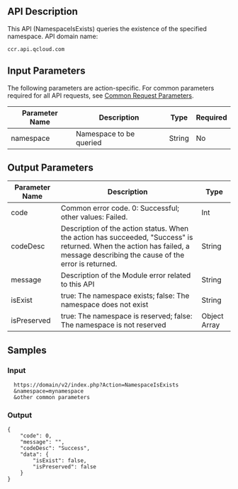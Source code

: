 ## API Description
This API (NamespaceIsExists) queries the existence of the specified namespace.
API domain name:

````
ccr.api.qcloud.com
````

## Input Parameters
The following parameters are action-specific. For common parameters required for all API requests, see [Common Request Parameters](https://intl.cloud.tencent.com/document/api/457/9463).

| Parameter Name | Description | Type | Required |
|---------|---------|---------|---------|
| namespace | Namespace to be queried | String | No |


## Output Parameters

| Parameter Name | Description | Type |
|---------|---------|---------|
| code | Common error code. 0: Successful; other values: Failed. | Int |
| codeDesc | Description of the action status. When the action has succeeded, "Success" is returned. When the action has failed, a message describing the cause of the error is returned. | String |
| message | Description of the Module error related to this API  | String |
| isExist | true: The namespace exists; false: The namespace does not exist | String |
| isPreserved | true: The namespace is reserved; false: The namespace is not reserved | Object Array |


## Samples
### Input

```
  https://domain/v2/index.php?Action=NamespaceIsExists
  &namespace=mynamespace
  &other common parameters
```
### Output

```
{
	"code": 0,
	"message": "", 
	"codeDesc": "Success",
	"data": {
		"isExist": false,
		"isPreserved": false
	}
}
```